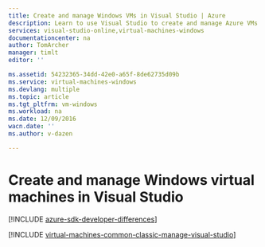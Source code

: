 ```yaml
---
title: Create and manage Windows VMs in Visual Studio | Azure
description: Learn to use Visual Studio to create and manage Azure VMs running Windows
services: visual-studio-online,virtual-machines-windows
documentationcenter: na
author: TomArcher
manager: timlt
editor: ''

ms.assetid: 54232365-34dd-42e0-a65f-8de62735d09b
ms.service: virtual-machines-windows
ms.devlang: multiple
ms.topic: article
ms.tgt_pltfrm: vm-windows
ms.workload: na
ms.date: 12/09/2016
wacn.date: ''
ms.author: v-dazen

---
```

# Create and manage Windows virtual machines in Visual Studio

[!INCLUDE [azure-sdk-developer-differences](../../../../includes/azure-sdk-developer-differences.md)]

[!INCLUDE [virtual-machines-common-classic-manage-visual-studio](../../../../includes/virtual-machines-common-classic-manage-visual-studio.md)]
